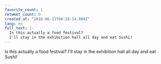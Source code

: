 ```yaml
---
favorite_count: 1
retweet_count: 0
created_at: "2018-06-13T08:28:14.000Z"
lang: en
full_text: |-
  Is this actually a food festival?
  I'll stay in the exhibition hall all day and eat Sushi!
---
```


Is this actually a food festival? I'll stay in the exhibition hall all day and
eat Sushi!
